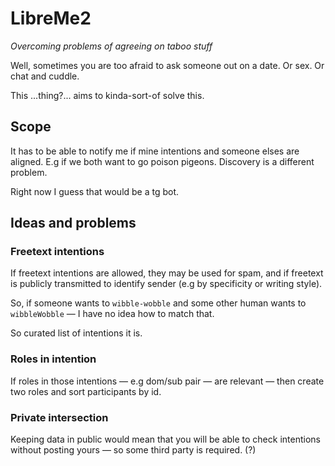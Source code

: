 LibreMe2
========
_Overcoming problems of agreeing on taboo stuff_

Well, sometimes you are too afraid to ask someone out on a date. Or sex. Or chat and cuddle.

This ...thing?... aims to kinda-sort-of solve this.

## Scope

It has to be able to notify me if mine intentions and someone elses are aligned.
E.g if we both want to go poison pigeons.
Discovery is a different problem.

Right now I guess that would be a tg bot.

## Ideas and problems

### Freetext intentions

If freetext intentions are allowed, they may be used for spam, and if freetext is publicly transmitted to identify sender (e.g by specificity or writing style).

So, if someone wants to `wibble-wobble` and some other human wants to `wibbleWobble` — I have no idea how to match that.

So curated list of intentions it is.

### Roles in intention

If roles in those intentions — e.g dom/sub pair — are relevant — then create two roles and sort participants by id.

### Private intersection

Keeping data in public would mean that you will be able to check intentions without posting yours — so some third party is required. (?)